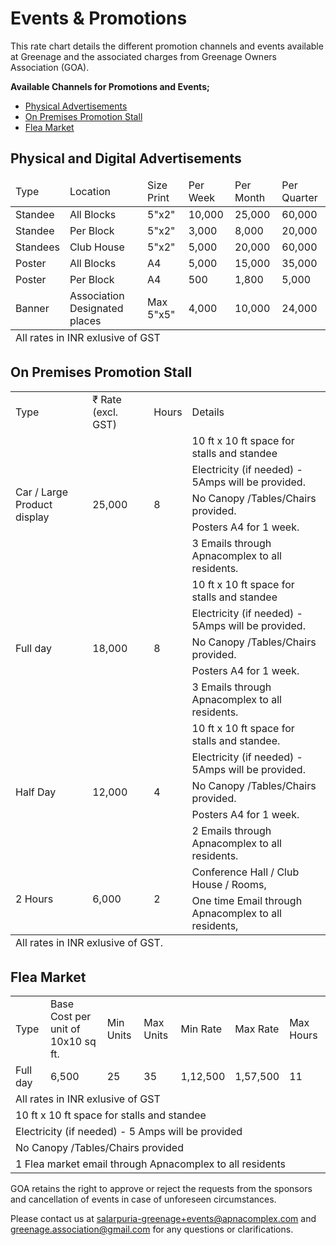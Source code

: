 # Events & Promotions

This rate chart details the different promotion channels and events available at Greenage and the associated charges from Greenage Owners Association (GOA).

__Available Channels for Promotions and Events;__

- <a href="#ads">Physical Advertisements</a>
- <a href="#stall">On Premises Promotion Stall</a>
- <a href="#fleamarket">Flea Market</a>


## Physical and Digital Advertisements

<table>
    <thead>
       <tr>
        <td>Type</td>
        <td>Location</td>
        <td>Size Print</td>
        <td>Per Week</td>
        <td>Per Month</td>
        <td>Per Quarter</td>
        </tr>
    </thead>
        <tr>
        <td>Standee</td>
        <td>All Blocks</td>
        <td>5"x2"</td>
        <td>10,000</td>
        <td>25,000</td>
        <td>60,000</td>
    </tr>
    <tr>
        <td>Standee</td>
        <td>Per Block</td>
        <td>5"x2"</td>
        <td>3,000</td>
        <td>8,000</td>
        <td>20,000</td>
    </tr>
    <tr>
        <td>Standees</td>
        <td>Club House</td>
        <td>5"x2"</td>
        <td>5,000</td>
        <td>20,000</td>
        <td>60,000</td>
    </tr>
    <tr>
        <td>Poster</td>
        <td>All Blocks</td>
        <td>A4</td>
        <td>5,000</td>
        <td>15,000</td>
        <td>35,000</td>
    </tr>
    <tr>
        <td>Poster</td>
        <td>Per Block</td>
        <td>A4</td>
        <td>500</td>
        <td>1,800</td>
        <td>5,000</td>
    </tr>
    <tr>
        <td>Banner</td>
        <td>Association Designated places</td>
        <td>Max 5"x5"</td>
        <td>4,000</td>
        <td>10,000</td>
        <td>24,000</td>
    </tr>
    <tfoot><tr><td colspan="6">All rates in INR exlusive of GST</td></tr></tfoot>
</table>


## On Premises Promotion Stall

<table>
    <tr>
      <td>Type</td>
      <td>₹ Rate (excl. GST)</td>
      <td>Hours</td>
        <td>Details</td>
    </tr>
    <tr>
        <td rowspan="5">Car / Large Product display</td>
        <td rowspan="5">25,000</td>
        <td rowspan="5">8</td>
        <td>10 ft x 10 ft space for stalls and standee</td>
    </tr>
    <tr>
        <td>Electricity (if needed) - 5Amps will be provided.</td>
    </tr>
    <tr>
        <td>No Canopy /Tables/Chairs provided.</td>
    </tr>
    <tr>
        <td>Posters A4 for 1 week.</td>
    </tr>
    <tr>
        <td>3 Emails through Apnacomplex to all residents.</td>
    </tr>
    <tr>
        <td rowspan="5">Full day</td>
        <td rowspan="5">18,000</td>
        <td rowspan="5">8</td>
        <td>10 ft x 10 ft space for stalls and standee</td>
    </tr>
    <tr>
        <td>Electricity (if needed) - 5Amps will be provided.</td>
    </tr>
    <tr>
        <td>No Canopy /Tables/Chairs provided.</td>
    </tr>
    <tr>
        <td>Posters A4 for 1 week.</td>
    </tr>
    <tr>
        <td>3 Emails through Apnacomplex to all residents.</td>
    </tr>
    <tr>
        <td rowspan="5">Half Day</td>
        <td rowspan="5">12,000</td>
        <td rowspan="5">4</td>
        <td>10 ft x 10 ft space for stalls and standee.</td>
    </tr>
    <tr>
        <td>Electricity (if needed) - 5Amps will be provided.</td>
    </tr>
    <tr>
        <td>No Canopy /Tables/Chairs provided.</td>
    </tr>
    <tr>
        <td>Posters A4 for 1 week.</td>
    </tr>
    <tr>
        <td>2 Emails through Apnacomplex to all residents.</td>
    </tr>
    <tr>
        <td rowspan="2">2 Hours</td>
        <td rowspan="2">6,000</td>
        <td rowspan="2">2</td>
        <td>Conference Hall / Club House / Rooms,</td>
    </tr>
    <tr>
         <td>One time Email through Apnacomplex to all residents,</td>
    </tr>
    <tfoot><tr><td colspan="6">All rates in INR exlusive of GST.</td></tr></tfoot>
</table>

## Flea Market

<table>
    <tr>
        <td>Type</td>
        <td>Base Cost per unit of 10x10 sq ft.</td>
        <td>Min Units</td>
        <td>Max Units</td>
        <td>Min Rate</td>
        <td>Max Rate</td>
        <td>Max Hours </td>
    </tr>
    <tr>
        <td>Full day</td>
        <td>6,500</td>
        <td>25</td>
        <td>35</td>
        <td>1,12,500</td>
        <td>1,57,500</td>
        <td>11</td>
    </tr>
    <tr>
        <td colspan="7">All rates in INR exlusive of GST</td>
    </tr>
     <tr>
        <td colspan="7">10 ft x 10 ft space for stalls and standee</td>
    </tr>
    <tr>
        <td colspan="7">Electricity (if needed) - 5 Amps will be provided</td>
    </tr>
    <tr>
        <td colspan="7">No Canopy /Tables/Chairs provided</td>
    </tr>
    <tr>
        <td colspan="7">1 Flea market email through Apnacomplex to all residents</td>
    </tr>
</table>


GOA retains the right to approve or reject the requests from the sponsors and cancellation of events in case of unforeseen circumstances.

Please contact us at salarpuria-greenage+events@apnacomplex.com and greenage.association@gmail.com for any questions or clarifications.
